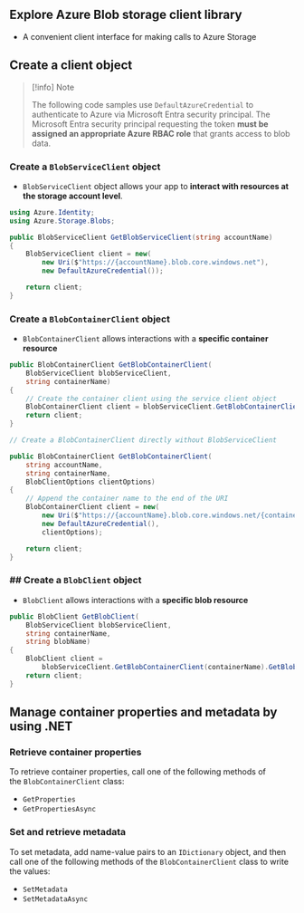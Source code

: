 
## Explore Azure Blob storage client library

- A convenient client interface for making calls to Azure Storage

## Create a client object

> [!info] Note
> 
> The following code samples use `DefaultAzureCredential` to authenticate to Azure via Microsoft Entra security principal. The Microsoft Entra security principal requesting the token **must be assigned an appropriate Azure RBAC role** that grants access to blob data.



### Create a `BlobServiceClient` object

- `BlobServiceClient` object allows your app to **interact with resources at the storage account level**.

```csharp
using Azure.Identity;
using Azure.Storage.Blobs;

public BlobServiceClient GetBlobServiceClient(string accountName)
{
    BlobServiceClient client = new(
        new Uri($"https://{accountName}.blob.core.windows.net"),
        new DefaultAzureCredential());

    return client;
}
```


### Create a `BlobContainerClient` object

- `BlobContainerClient` allows interactions with a **specific container resource**

```csharp
public BlobContainerClient GetBlobContainerClient(
    BlobServiceClient blobServiceClient,
    string containerName)
{
    // Create the container client using the service client object
    BlobContainerClient client = blobServiceClient.GetBlobContainerClient(containerName);
    return client;
}

// Create a BlobContainerClient directly without BlobServiceClient

public BlobContainerClient GetBlobContainerClient(
    string accountName,
    string containerName,
    BlobClientOptions clientOptions)
{
    // Append the container name to the end of the URI
    BlobContainerClient client = new(
        new Uri($"https://{accountName}.blob.core.windows.net/{containerName}"),
        new DefaultAzureCredential(),
        clientOptions);

    return client;
}
```


### ## Create a `BlobClient` object

- `BlobClient` allows interactions with a **specific blob resource**

```csharp
public BlobClient GetBlobClient(
    BlobServiceClient blobServiceClient,
    string containerName,
    string blobName)
{
    BlobClient client =
        blobServiceClient.GetBlobContainerClient(containerName).GetBlobClient(blobName);
    return client;
}
```


## Manage container properties and metadata by using .NET

### Retrieve container properties 

To retrieve container properties, call one of the following methods of the `BlobContainerClient` class:

- `GetProperties`
- `GetPropertiesAsync`

### Set and retrieve metadata

To set metadata, add name-value pairs to an `IDictionary` object, and then call one of the following methods of the `BlobContainerClient` class to write the values:

- `SetMetadata`
- `SetMetadataAsync`
